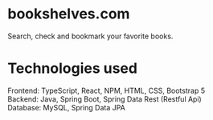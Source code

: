 # bookshelves.com
Search, check and bookmark your favorite books.

# Technologies used
Frontend: TypeScript, React, NPM, HTML, CSS, Bootstrap 5 </br>
Backend: Java, Spring Boot, Spring Data Rest (Restful Api) </br>
Database: MySQL, Spring Data JPA
